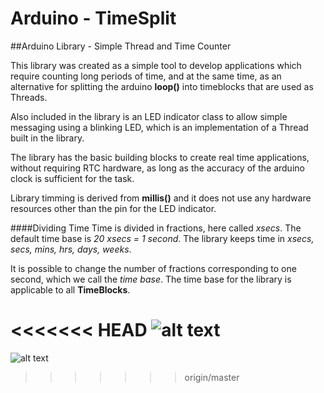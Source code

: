 # Arduino - TimeSplit
##Arduino Library - Simple Thread and Time Counter

This library was created as a simple tool to develop applications which require counting long periods of time, and at the same time, as an alternative for splitting the arduino __loop()__ into timeblocks that are used as Threads.

Also included in the library is an LED indicator class to allow simple messaging using a blinking LED, which is an implementation of a Thread built in the library.

The library has the basic building blocks to create real time applications, without requiring RTC hardware, as long as the accuracy of the arduino clock is sufficient for the task.

Library timming is derived from __millis()__ and it does not use any hardware resources other than the pin for the LED indicator.

####Dividing Time
Time is divided in fractions, here called _xsecs_. The default time base is _20 xsecs = 1 second_. The library keeps time in _xsecs, secs, mins, hrs, days, weeks_.

It is possible to change the number of fractions corresponding to one second, which we call the _time base_. The time base for the library is applicable to all __TimeBlocks__.

<<<<<<< HEAD
![alt text](https://github.com/PM490/ArduinoTimeSplit/blob/d2ee10ae2f241f0e9f3c6ebfc2b10ca1ef2edc2d/Images/TimeSplit.png"Diagram")
=======
![alt text]("http://github.com/PM490/ArduinoTimeSplit/Images/TimeSplit.png"Diagram")
>>>>>>> origin/master

